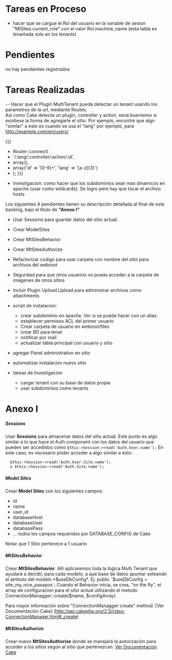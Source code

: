 # Tareas en Proceso


- hacer que se cargue el Rol del usuario en la variable de sesion "MtSites.current_role" con el valor Rol.machine_name (esta tabla es levantada solo en los tenants)








 
# Pendientes

no hay pendientes registrados


 
  
# Tareas Realizadas


-- Hacer que el Plugin MultiTenant pueda detectar un tenant usando los parametros de la url, mediante Routes.  
Asi como Cake detecta un plugin, controller y action, seria buenisimo si existiese la forma de agregarle el sitio. Por ejemplo, encontré que algo "similar" a esto es cuando se usa el "lang"
por ejemplo, para http://example.com/en/users/

 {{{
 * Router::connect(
 *   '/:lang/:controller/:action/:id',
 *   array(),
 *   array('id' => '[0-9]+', 'lang' => '[a-z]{3}')
 * );
 }}}


- Investigacion: como hacer que los subdominios sean mas dinamicos en apache (usar como wildcards). Se logro pero hay que tocar el archivo hosts

Los siguientes 4 pendientes tienen su descripción detallada al final de este backlog, bajo el titulo de **"Anexo I"**
- Usar Sessions para guardar datos del sitio actual.
- Crear ModelSites
- Crear MtSitesBehavior
- Crear MtSitesAuthorize
 

- Refactorizar codigo para usar carpeta con nombre del sitio para archivos del webroot
- Seguridad para que otros usuarios no pueda acceder a la carpeta de imagenes de otros sitios
- Incluir Plugin Upload.Upload para administrar archivos como attachments
- script de instalacion:
  - crear subdominio en apache. Ver si se puede hacer con un alias.
  - establecer permisos ACL del primer usuario
  - Crear carpeta de usuario en webroot/files
  - crear BD para tenat
  - notificar por mail
  - actualizar tabla principal con usuario y sitio

- agregar Panel administrativo en sitio
- automatizar instalacion nuevo sitio


- tareas de Investigacion
  - cargar tenant con su base de datos propia
  - usar subdominios como tenants


# Anexo I

##### Sessions
Usar **Sessions** para almacenar datos del sitio actual. Este punto es algo similar a lo que hace el Auth component con los datos del usuario que pueden ser accedidos como `$this->Session->read('Auth.User.name');`
En este caso, es necesario poder acceder a algo similar a esto:  
```
  $this->Session->read('Auth.User.Site.name');
  o $this->Session->read('Auth.Site.name');
```

##### Model Sites
Crear **Model Sites** con los siguientes campos:
- id
- name
- user_id
- databaseHost
- databaseUser
- databasePass
-  ...  todos los campos requeridos por DATABASE_CONFIG de Cake
  
Notar que 1 Sitio pertenece a 1 usuario


##### MtSitesBehavior
Crear **MtSitesBehavior**. Alli aplicaremos toda la lógica Multi Tenant que ayudará a decidir, para cada modelo, a que base de datos apuntar seteando el atributo del modelo *$useDbConfig*. 
Ej: public `$useDbConfig = site_my_nice_paxapos`;
Cuando el Behavior inicia, se crea, "on the fly", el array de configuracion para el sitio actual utilizando el    metodo  ConnectionManagger::create($name, $configArray)

Para mayor información sobre "ConnectionManagger create" method. 
[Ver Documentación Cake] (http://api.cakephp.org/2.5/class-ConnectionManager.html#_create)

##### MtSitesAuthorize
Crear nuevo **MtSitesAuthorize** donde se manejará la autorización para acceder a los sitios según al sitio que pertenezcan.
[Ver Documentación Cake](http://book.cakephp.org/2.0/en/core-libraries/components/authentication.html#creating-custom-authorize-objects)
	
	

